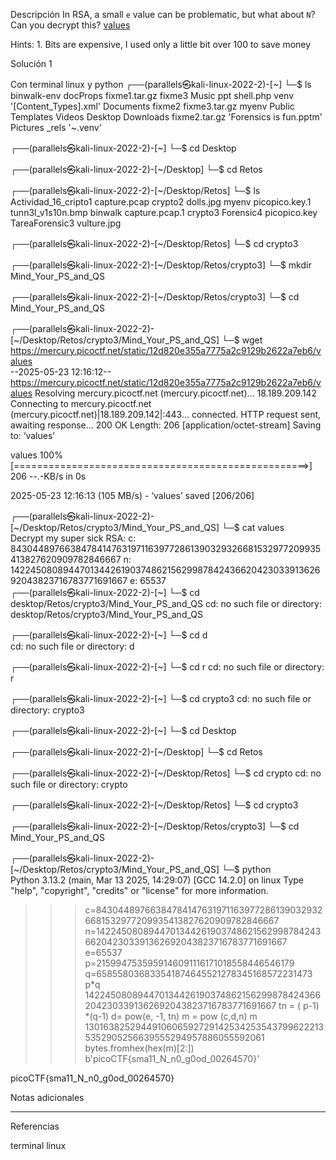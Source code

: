 Descripción
In RSA, a small `e` value can be problematic, but what about `N`? Can you decrypt this? [values](https://mercury.picoctf.net/static/12d820e355a7775a2c9129b2622a7eb6/values)


Hints:
1.⁠ ⁠Bits are expensive, I used only a little bit over 100 to save money

Solución 1

Con terminal linux y python
┌──(parallels㉿kali-linux-2022-2)-[~]
└─$ ls
 binwalk-env            docProps    fixme1.tar.gz   fixme3                   Music      ppt      shell.php   venv
'[Content_Types].xml'   Documents   fixme2          fixme3.tar.gz            myenv      Public   Templates   Videos
 Desktop                Downloads   fixme2.tar.gz  'Forensics is fun.pptm'   Pictures   _rels   '~.venv'
                                                                                                                           
┌──(parallels㉿kali-linux-2022-2)-[~]
└─$ cd Desktop    
                                                                                                                           
┌──(parallels㉿kali-linux-2022-2)-[~/Desktop]
└─$ cd Retos  
                                                                                                                           
┌──(parallels㉿kali-linux-2022-2)-[~/Desktop/Retos]
└─$ ls
Actividad_16_cripto1  capture.pcap    crypto2  dolls.jpg  myenv         picopico.key.1  tunn3l_v1s10n.bmp
binwalk               capture.pcap.1  crypto3  Forensic4  picopico.key  TareaForensic3  vulture.jpg
                                                                                                                           
┌──(parallels㉿kali-linux-2022-2)-[~/Desktop/Retos]
└─$ cd crypto3
                                                                                                                           
┌──(parallels㉿kali-linux-2022-2)-[~/Desktop/Retos/crypto3]
└─$ mkdir Mind_Your_PS_and_QS
                                                                                                                           
┌──(parallels㉿kali-linux-2022-2)-[~/Desktop/Retos/crypto3]
└─$ cd Mind_Your_PS_and_QS 
                                                                                                                           
┌──(parallels㉿kali-linux-2022-2)-[~/Desktop/Retos/crypto3/Mind_Your_PS_and_QS]
└─$ wget https://mercury.picoctf.net/static/12d820e355a7775a2c9129b2622a7eb6/values    
--2025-05-23 12:16:12--  https://mercury.picoctf.net/static/12d820e355a7775a2c9129b2622a7eb6/values
Resolving mercury.picoctf.net (mercury.picoctf.net)... 18.189.209.142
Connecting to mercury.picoctf.net (mercury.picoctf.net)|18.189.209.142|:443... connected.
HTTP request sent, awaiting response... 200 OK
Length: 206 [application/octet-stream]
Saving to: ‘values’

values                         100%[===================================================>]     206  --.-KB/s    in 0s      

2025-05-23 12:16:13 (105 MB/s) - ‘values’ saved [206/206]

                                                                                                                           
┌──(parallels㉿kali-linux-2022-2)-[~/Desktop/Retos/crypto3/Mind_Your_PS_and_QS]
└─$ cat values            
Decrypt my super sick RSA:
c: 843044897663847841476319711639772861390329326681532977209935413827620909782846667
n: 1422450808944701344261903748621562998784243662042303391362692043823716783771691667
e: 65537       
┌──(parallels㉿kali-linux-2022-2)-[~]
└─$ cd desktop/Retos/crypto3/Mind_Your_PS_and_QS
cd: no such file or directory: desktop/Retos/crypto3/Mind_Your_PS_and_QS
                                                                                                                            
┌──(parallels㉿kali-linux-2022-2)-[~]
└─$ cd d                                        
cd: no such file or directory: d
                                                                                                                            
┌──(parallels㉿kali-linux-2022-2)-[~]
└─$ cd r
cd: no such file or directory: r
                                                                                                                            
┌──(parallels㉿kali-linux-2022-2)-[~]
└─$ cd crypto3 
cd: no such file or directory: crypto3
                                                                                                                            
┌──(parallels㉿kali-linux-2022-2)-[~]
└─$ cd Desktop                                  
                                                                                                                            
┌──(parallels㉿kali-linux-2022-2)-[~/Desktop]
└─$ cd Retos  
                                                                                                                            
┌──(parallels㉿kali-linux-2022-2)-[~/Desktop/Retos]
└─$ cd crypto 
cd: no such file or directory: crypto
                                                                                                                            
┌──(parallels㉿kali-linux-2022-2)-[~/Desktop/Retos]
└─$ cd crypto3
                                                                                                                            
┌──(parallels㉿kali-linux-2022-2)-[~/Desktop/Retos/crypto3]
└─$ cd Mind_Your_PS_and_QS 
                                                                                                                            
┌──(parallels㉿kali-linux-2022-2)-[~/Desktop/Retos/crypto3/Mind_Your_PS_and_QS]
└─$ python       
Python 3.13.2 (main, Mar 13 2025, 14:29:07) [GCC 14.2.0] on linux
Type "help", "copyright", "credits" or "license" for more information.
>>> c=843044897663847841476319711639772861390329326681532977209935413827620909782846667
>>> n=1422450808944701344261903748621562998784243662042303391362692043823716783771691667
>>> e=65537
>>> p=2159947535959146091116171018558446546179
>>> q=658558036833541874645521278345168572231473
>>> p*q
1422450808944701344261903748621562998784243662042303391362692043823716783771691667
>>> tn =  ( p-1) *(q-1)
>>> d= pow(e, -1, tn)
>>> m = pow (c,d,n)
>>> m
13016382529449106065927291425342535437996222135352905256639555294957886055592061
>>> bytes.fromhex(hex(m)[2:])
b'picoCTF{sma11_N_n0_g0od_00264570}'
>>> 


picoCTF{sma11_N_n0_g0od_00264570}


Notas adicionales

--------------------


Referencias

terminal linux